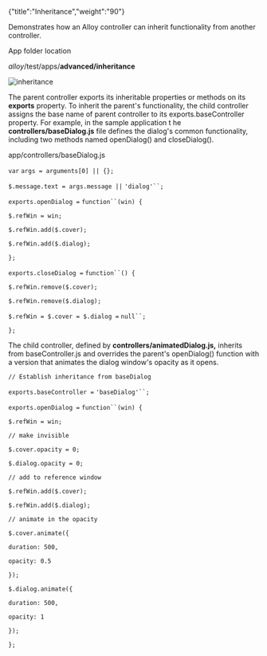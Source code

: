 {"title":"Inheritance","weight":"90"}

Demonstrates how an Alloy controller can inherit functionality from another controller.

App folder location

_alloy_/test/apps/**advanced/inheritance**

![inheritance](/Images/appc/download/attachments/41845661/inheritance.png)

The parent controller exports its inheritable properties or methods on its **exports** property. To inherit the parent's functionality, the child controller assigns the base name of parent controller to its exports.baseController property. For example, in the sample application t he **controllers/baseDialog.js** file defines the dialog's common functionality, including two methods named openDialog() and closeDialog().

app/controllers/baseDialog.js

`var` `args = arguments[0] || {};`

`$.message.text = args.message ||` `'dialog'``;`

`exports.openDialog =` `function``(win) {`

`$.refWin = win;`

`$.refWin.add($.cover);`

`$.refWin.add($.dialog);`

`};`

`exports.closeDialog =` `function``() {`

`$.refWin.remove($.cover);`

`$.refWin.remove($.dialog);`

`$.refWin = $.cover = $.dialog =` `null``;`

`};`

The child controller, defined by **controllers/animatedDialog.js,** inherits from baseController.js and overrides the parent's openDialog() function with a version that animates the dialog window's opacity as it opens.

`// Establish inheritance from baseDialog`

`exports.baseController =` `'baseDialog'``;`

`exports.openDialog =` `function``(win) {`

`$.refWin = win;`

`// make invisible`

`$.cover.opacity = 0;`

`$.dialog.opacity = 0;`

`// add to reference window`

`$.refWin.add($.cover);`

`$.refWin.add($.dialog);`

`// animate in the opacity`

`$.cover.animate({`

`duration: 500,`

`opacity: 0.5`

`});`

`$.dialog.animate({`

`duration: 500,`

`opacity: 1`

`});`

`};`
